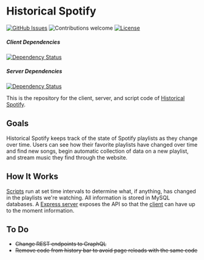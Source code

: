 # Historical Spotify

[![GitHub Issues](https://img.shields.io/github/issues/David-Bauman/Historical-Spotify.svg)](https://github.com/David-Bauman/Historical-Spotify/issues)
![Contributions welcome](https://img.shields.io/badge/contributions-welcome-green.svg)
[![License](https://img.shields.io/badge/license-MIT-blue.svg)](https://opensource.org/licenses/MIT)

##### Client Dependencies
[![Dependency Status](https://david-dm.org/david-bauman/historical-spotify.svg?path=client)](https://david-dm.org/david-bauman/historical-spotify?path=client)

##### Server Dependencies
[![Dependency Status](https://david-dm.org/david-bauman/historical-spotify.svg?path=server)](https://david-dm.org/david-bauman/historical-spotify?path=server)

This is the repository for the client, server, and script code of [Historical Spotify](https://bauman.zapto.org/HistoricalPlaylists/).

## Goals

Historical Spotify keeps track of the state of Spotify playlists as they change over time. Users can see how their favorite playlists have changed over time and find new songs, begin automatic collection of data on a new playlist, and stream music they find through the website.

## How It Works

[Scripts](https://github.com/David-Bauman/Historical-Spotify/tree/master/scripts) run at set time intervals to determine what, if anything, has changed in the playlists we're watching. All information is stored in MySQL databases. A [Express server](https://github.com/David-Bauman/Historical-Spotify/tree/master/server) exposes the API so that the [client](https://github.com/David-Bauman/Historical-Spotify/tree/master/client) can have up to the moment information. 

## To Do

- <s>Change REST endpoints to GraphQL</s>
- <s>Remove code from history bar to avoid page reloads with the same code</s>

